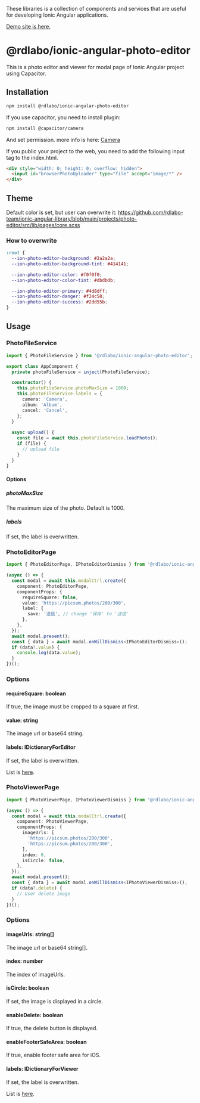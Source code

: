 These libraries is a collection of components and services that are useful for developing Ionic Angular applications.

[Demo site is here.](https://rdlabo-ionic-angular-library.netlify.app/)

# @rdlabo/ionic-angular-photo-editor

This is a photo editor and viewer for modal page of Ionic Angular project using Capacitor.

## Installation

```bash
npm install @rdlabo/ionic-angular-photo-editor
```

If you use capacitor, you need to install plugin:

```bash
npm install @capacitor/camera
```

And set permission. more info is here: [Camera](https://capacitorjs.com/docs/apis/camera#android-configuration)

If you public your project to the web, you need to add the following input tag to the index.html.

```html
<div style="width: 0; height: 0; overflow: hidden">
  <input id="browserPhotoUploader" type="file" accept="image/*" />
</div>
```

## Theme

Default color is set, but user can overwrite it: https://github.com/rdlabo-team/ionic-angular-library/blob/main/projects/photo-editor/src/lib/pages/core.scss

### How to overwrite

```scss
:root {
  --ion-photo-editor-background: #2a2a2a;
  --ion-photo-editor-background-tint: #414141;

  --ion-photo-editor-color: #f0f0f0;
  --ion-photo-editor-color-tint: #dbdbdb;

  --ion-photo-editor-primary: #4d8dff;
  --ion-photo-editor-danger: #f24c58;
  --ion-photo-editor-success: #2dd55b;
}
```

## Usage

### PhotoFileService

```typescript
import { PhotoFileService } from '@rdlabo/ionic-angular-photo-editor';

export class AppComponent {
  private photoFileService = inject(PhotoFileService);

  constructor() {
    this.photoFileService.photoMaxSize = 1000;
    this.photoFileService.labels = {
      camera: 'Camera',
      album: 'Album',
      cancel: 'Cancel',
    };
  }
  
  async upload() {
    const file = await this.photoFileService.loadPhoto();
    if (file) {
      // upload file
    }
  }
}
````

#### Options
##### photoMaxSize

The maximum size of the photo. Default is 1000.

##### labels

If set, the label is overwritten.


### PhotoEditorPage

```typescript
import { PhotoEditorPage, IPhotoEditorDismiss } from '@rdlabo/ionic-angular-photo-editor';

(async () => {
  const modal = await this.modalCtrl.create({
    component: PhotoEditorPage,
    componentProps: {
      requireSquare: false,
      value: 'https://picsum.photos/200/300',
      label: {
        save: '送信', // change '保存' to '送信'
      },
    },
  });
  await modal.present();
  const { data } = await modal.onWillDismiss<IPhotoEditorDismiss>();
  if (data?.value) {
    console.log(data.value);
  }
})();
```

### Options

#### requireSquare: boolean

If true, the image must be cropped to a square at first.

#### value: string

The image url or base64 string.

#### labels: IDictionaryForEditor

If set, the label is overwritten.

List is [here](https://github.com/rdlabo-team/ionic-angular-library/blob/main/projects/photo-editor/src/lib/dictionaries.ts).


### PhotoViewerPage

```typescript
import { PhotoViewerPage, IPhotoViewerDismiss } from '@rdlabo/ionic-angular-photo-editor';

(async () => {
  const modal = await this.modalCtrl.create({
    component: PhotoViewerPage,
    componentProps: {
      imageUrls: [
        'https://picsum.photos/200/300',
        'https://picsum.photos/200/300',
      ],
      index: 0,
      isCircle: false,
    },
  });
  await modal.present();
  const { data } = await modal.onWillDismiss<IPhotoViewerDismiss>();
  if (data?.delete) {
    // User delete image
  }
})();
```

### Options

#### imageUrls: string[]

The image url or base64 string[].

#### index: number

The index of imageUrls.

#### isCircle: boolean

If set, the image is displayed in a circle.

#### enableDelete: boolean

If true, the delete button is displayed.

#### enableFooterSafeArea: boolean

If true, enable footer safe area for iOS.

#### labels: IDictionaryForViewer

If set, the label is overwritten.

List is [here](https://github.com/rdlabo-team/ionic-angular-library/blob/main/projects/photo-editor/src/lib/dictionaries.ts).
